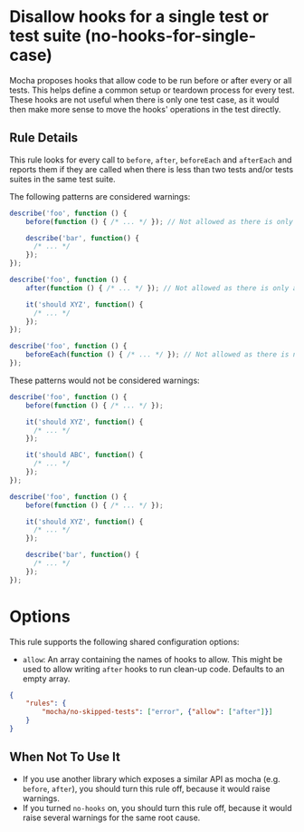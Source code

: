 # Disallow hooks for a single test or test suite (no-hooks-for-single-case)

Mocha proposes hooks that allow code to be run before or after every or all tests. This helps define a common setup or teardown process for every test. These hooks are not useful when there is only one test case, as it would then make more sense to move the hooks' operations in the test directly.

## Rule Details

This rule looks for every call to `before`, `after`, `beforeEach` and `afterEach` and reports them if they are called when there is less than two tests and/or tests suites in the same test suite.

The following patterns are considered warnings:

```js
describe('foo', function () {
    before(function () { /* ... */ }); // Not allowed as there is only a test suite next to this hook.

    describe('bar', function() {
      /* ... */
    });
});

describe('foo', function () {
    after(function () { /* ... */ }); // Not allowed as there is only a test case next to this hook.

    it('should XYZ', function() {
      /* ... */
    });
});

describe('foo', function () {
    beforeEach(function () { /* ... */ }); // Not allowed as there is no test suites or cases next to this hook.
});
```

These patterns would not be considered warnings:

```js
describe('foo', function () {
    before(function () { /* ... */ });

    it('should XYZ', function() {
      /* ... */
    });

    it('should ABC', function() {
      /* ... */
    });
});

describe('foo', function () {
    before(function () { /* ... */ });

    it('should XYZ', function() {
      /* ... */
    });

    describe('bar', function() {
      /* ... */
    });
});
```

# Options

This rule supports the following shared configuration options:

* `allow`: An array containing the names of hooks to allow. This might be used to allow writing `after` hooks to run clean-up code. Defaults to an empty array.

```json
{
    "rules": {
        "mocha/no-skipped-tests": ["error", {"allow": ["after"]}]
    }
}
```

## When Not To Use It

* If you use another library which exposes a similar API as mocha (e.g. `before`, `after`), you should turn this rule off, because it would raise warnings.
* If you turned `no-hooks` on, you should turn this rule off, because it would raise several warnings for the same root cause.
